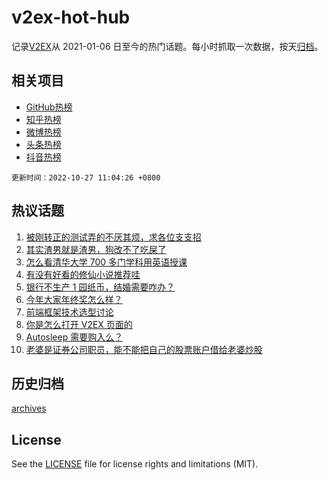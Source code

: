 # v2ex-hot-hub

 记录[V2EX](https://www.v2ex.com/)从 2021-01-06 日至今的热门话题。每小时抓取一次数据，按天[归档](archives)。
 
 ## 相关项目

- [GitHub热榜](https://github.com/lonnyzhang423/github-hot-hub)
- [知乎热榜](https://github.com/lonnyzhang423/zhihu-hot-hub)
- [微博热榜](https://github.com/lonnyzhang423/weibo-hot-hub)
- [头条热榜](https://github.com/lonnyzhang423/toutiao-hot-hub)
- [抖音热榜](https://github.com/lonnyzhang423/douyin-hot-hub)


 `更新时间：2022-10-27 11:04:26 +0800`

## 热议话题

1. [被刚转正的测试弄的不厌其烦，求各位支支招](https://www.v2ex.com/t/890025)
1. [其实渣男就是渣男，狗改不了吃屎了](https://www.v2ex.com/t/890231)
1. [怎么看清华大学 700 多门学科用英语授课](https://www.v2ex.com/t/889972)
1. [有没有好看的修仙小说推荐哇](https://www.v2ex.com/t/890064)
1. [银行不生产 1 园纸币，结婚需要咋办？](https://www.v2ex.com/t/889981)
1. [今年大家年终奖怎么样？](https://www.v2ex.com/t/890041)
1. [前端框架技术选型讨论](https://www.v2ex.com/t/890059)
1. [你是怎么打开 V2EX 页面的](https://www.v2ex.com/t/889987)
1. [Autosleep 需要购入么？](https://www.v2ex.com/t/889958)
1. [老婆是证券公司职员，能不能把自己的股票账户借给老婆炒股](https://www.v2ex.com/t/890244)

## 历史归档

[archives](archives)

## License

See the [LICENSE](LICENSE) file for license rights and limitations (MIT).
